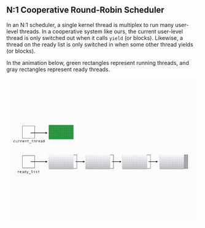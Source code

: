 ## N:1 Cooperative Round-Robin Scheduler

In an N:1 scheduler, a single kernel thread is multiplex to run many user-level threads. In a cooperative system like ours, the current user-level thread is only switched out when it calls `yield` (or blocks). Likewise, a thread on the ready list is only switched in when some other thread yields (or blocks).

In the animation below, green rectangles represent running threads, and gray rectangles represent ready threads.

![figure 1](figure1.gif)
